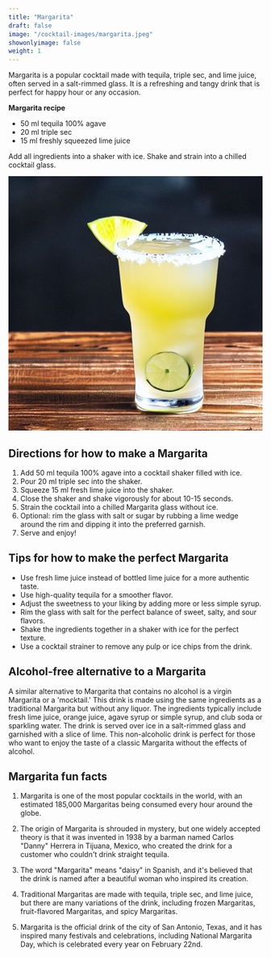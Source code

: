 ```yaml
---
title: "Margarita"
draft: false
image: "/cocktail-images/margarita.jpeg"
showonlyimage: false
weight: 1
---
```


Margarita is a popular cocktail made with tequila, triple sec, and lime juice, often served in a salt-rimmed glass. It is a refreshing and tangy drink that is perfect for happy hour or any occasion.

<!--more-->

**Margarita recipe**

- 50 ml tequila 100% agave
- 20 ml triple sec
- 15 ml freshly squeezed lime juice


Add all ingredients into a shaker with ice. Shake and strain into a chilled cocktail glass.

![](/cocktail-images/margarita.jpeg)


## Directions for how to make a Margarita

1. Add 50 ml tequila 100% agave into a cocktail shaker filled with ice.
2. Pour 20 ml triple sec into the shaker.
3. Squeeze 15 ml fresh lime juice into the shaker.
4. Close the shaker and shake vigorously for about 10-15 seconds.
5. Strain the cocktail into a chilled Margarita glass without ice.
6. Optional: rim the glass with salt or sugar by rubbing a lime wedge around the rim and dipping it into the preferred garnish.
7. Serve and enjoy!

## Tips for how to make the perfect Margarita

- Use fresh lime juice instead of bottled lime juice for a more authentic taste.
- Use high-quality tequila for a smoother flavor.
- Adjust the sweetness to your liking by adding more or less simple syrup.
- Rim the glass with salt for the perfect balance of sweet, salty, and sour flavors.
- Shake the ingredients together in a shaker with ice for the perfect texture.
- Use a cocktail strainer to remove any pulp or ice chips from the drink.

## Alcohol-free alternative to a Margarita

A similar alternative to Margarita that contains no alcohol is a virgin Margarita or a 'mocktail.' This drink is made using the same ingredients as a traditional Margarita but without any liquor. The ingredients typically include fresh lime juice, orange juice, agave syrup or simple syrup, and club soda or sparkling water. The drink is served over ice in a salt-rimmed glass and garnished with a slice of lime. This non-alcoholic drink is perfect for those who want to enjoy the taste of a classic Margarita without the effects of alcohol.

## Margarita fun facts

1. Margarita is one of the most popular cocktails in the world, with an estimated 185,000 Margaritas being consumed every hour around the globe.

2. The origin of Margarita is shrouded in mystery, but one widely accepted theory is that it was invented in 1938 by a barman named Carlos "Danny" Herrera in Tijuana, Mexico, who created the drink for a customer who couldn't drink straight tequila.

3. The word "Margarita" means "daisy" in Spanish, and it's believed that the drink is named after a beautiful woman who inspired its creation.

4. Traditional Margaritas are made with tequila, triple sec, and lime juice, but there are many variations of the drink, including frozen Margaritas, fruit-flavored Margaritas, and spicy Margaritas.

5. Margarita is the official drink of the city of San Antonio, Texas, and it has inspired many festivals and celebrations, including National Margarita Day, which is celebrated every year on February 22nd.
